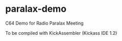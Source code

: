 # paralax-demo
C64 Demo for Radio Paralax Meeting

To be compiled with KickAssembler (Kickass IDE 1.2)